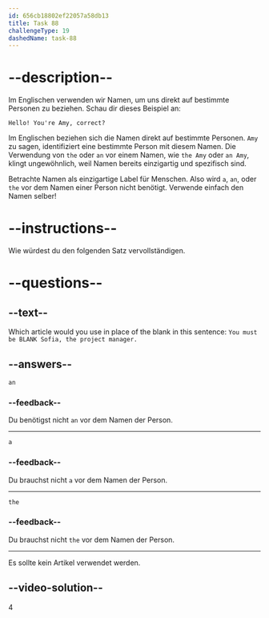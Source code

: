 ```yaml
---
id: 656cb18802ef22057a58db13
title: Task 88
challengeType: 19
dashedName: task-88
---
```


# --description--

Im Englischen verwenden wir Namen, um uns direkt auf bestimmte Personen zu beziehen. Schau dir dieses Beispiel an:

`Hello! You're Amy, correct?`

Im Englischen beziehen sich die Namen direkt auf bestimmte Personen. `Amy` zu sagen, identifiziert eine bestimmte Person mit diesem Namen. Die Verwendung von `the` oder `an` vor einem Namen, wie `the Amy` oder `an Amy`, klingt ungewöhnlich, weil Namen bereits einzigartig und spezifisch sind.

Betrachte Namen als einzigartige Label für Menschen. Also wird `a`, `an`, oder `the` vor dem Namen einer Person nicht benötigt. Verwende einfach den Namen selber!

# --instructions--

Wie würdest du den folgenden Satz vervollständigen.

# --questions--

## --text--

Which article would you use in place of the blank in this sentence: `You must be BLANK Sofia, the project manager.`

## --answers--

`an`

### --feedback--

Du benötigst nicht `an` vor dem Namen der Person.

---

`a`

### --feedback--

Du brauchst nicht `a` vor dem Namen der Person.

---

`the`

### --feedback--

Du brauchst nicht `the` vor dem Namen der Person.

---

Es sollte kein Artikel verwendet werden.

## --video-solution--

4

